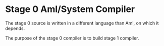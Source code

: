 # Stage 0 Aml/System Compiler

The stage 0 source is written in a different language than Aml, on which it depends. 

The purpose of the stage 0 compiler is to build stage 1 compiler. 

